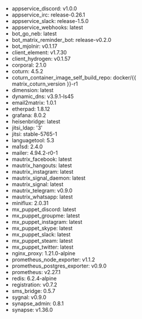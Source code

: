 * appservice_discord: v1.0.0
* appservice_irc: release-0.26.1
* appservice_slack: release-1.5.0
* appservice_webhooks: latest
* bot_go_neb: latest
* bot_matrix_reminder_bot: release-v0.2.0
* bot_mjolnir: v0.1.17
* client_element: v1.7.30
* client_hydrogen: v0.1.57
* corporal: 2.1.0
* coturn: 4.5.2
* coturn_container_image_self_build_repo: docker/{{ matrix_coturn_version }}-r1
* dimension: latest
* dynamic_dns: v3.9.1-ls45
* email2matrix: 1.0.1
* etherpad: 1.8.12
* grafana: 8.0.2
* heisenbridge: latest
* jitsi_ldap: '3'
* jitsi: stable-5765-1
* languagetool: 5.3
* ma1sd: 2.4.0
* mailer: 4.94.2-r0-1
* mautrix_facebook: latest
* mautrix_hangouts: latest
* mautrix_instagram: latest
* mautrix_signal_daemon: latest
* mautrix_signal: latest
* mautrix_telegram: v0.9.0
* mautrix_whatsapp: latest
* miniflux: 2.0.31
* mx_puppet_discord: latest
* mx_puppet_groupme: latest
* mx_puppet_instagram: latest
* mx_puppet_skype: latest
* mx_puppet_slack: latest
* mx_puppet_steam: latest
* mx_puppet_twitter: latest
* nginx_proxy: 1.21.0-alpine
* prometheus_node_exporter: v1.1.2
* prometheus_postgres_exporter: v0.9.0
* prometheus: v2.27.1
* redis: 6.2.4-alpine
* registration: v0.7.2
* sms_bridge: 0.5.7
* sygnal: v0.9.0
* synapse_admin: 0.8.1
* synapse: v1.36.0
